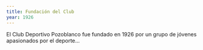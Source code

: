 ```yaml
---
title: Fundación del Club
year: 1926
---
```


El Club Deportivo Pozoblanco fue fundado en 1926 por un grupo de jóvenes apasionados por el deporte...
